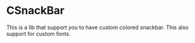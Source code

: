 # CSnackBar
This is a lib that support you to have custom colored snackbar. This also support for custom fonts.
